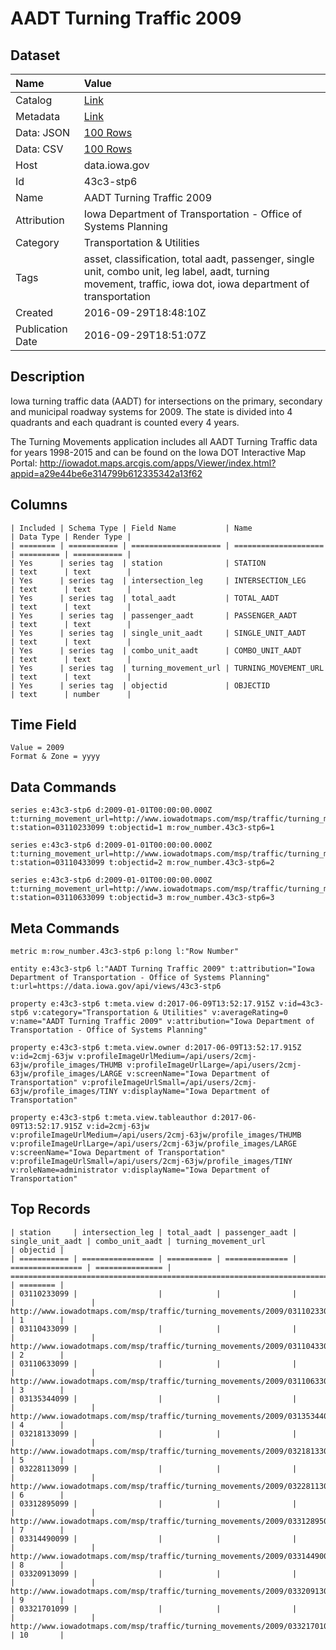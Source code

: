 # AADT Turning Traffic 2009

## Dataset

| Name | Value |
| :--- | :---- |
| Catalog | [Link](https://catalog.data.gov/dataset/aadt-turning-traffic-2009) |
| Metadata | [Link](https://data.iowa.gov/api/views/43c3-stp6) |
| Data: JSON | [100 Rows](https://data.iowa.gov/api/views/43c3-stp6/rows.json?max_rows=100) |
| Data: CSV | [100 Rows](https://data.iowa.gov/api/views/43c3-stp6/rows.csv?max_rows=100) |
| Host | data.iowa.gov |
| Id | 43c3-stp6 |
| Name | AADT Turning Traffic 2009 |
| Attribution | Iowa Department of Transportation - Office of Systems Planning |
| Category | Transportation & Utilities |
| Tags | asset, classification, total aadt, passenger, single unit, combo unit, leg label, aadt, turning movement, traffic, iowa dot, iowa department of transportation |
| Created | 2016-09-29T18:48:10Z |
| Publication Date | 2016-09-29T18:51:07Z |

## Description

Iowa turning traffic data (AADT) for intersections on the primary, secondary and municipal roadway systems for 2009. The state is divided into 4 quadrants and each quadrant is counted every 4 years.

The Turning Movements application includes all AADT Turning Traffic data for years 1998-2015 and can be found on the Iowa DOT Interactive Map Portal: http://iowadot.maps.arcgis.com/apps/Viewer/index.html?appid=a29e44be6e314799b612335342a13f62

## Columns

```ls
| Included | Schema Type | Field Name           | Name                 | Data Type | Render Type |
| ======== | =========== | ==================== | ==================== | ========= | =========== |
| Yes      | series tag  | station              | STATION              | text      | text        |
| Yes      | series tag  | intersection_leg     | INTERSECTION_LEG     | text      | text        |
| Yes      | series tag  | total_aadt           | TOTAL_AADT           | text      | text        |
| Yes      | series tag  | passenger_aadt       | PASSENGER_AADT       | text      | text        |
| Yes      | series tag  | single_unit_aadt     | SINGLE_UNIT_AADT     | text      | text        |
| Yes      | series tag  | combo_unit_aadt      | COMBO_UNIT_AADT      | text      | text        |
| Yes      | series tag  | turning_movement_url | TURNING_MOVEMENT_URL | text      | text        |
| Yes      | series tag  | objectid             | OBJECTID             | text      | number      |
```

## Time Field

```ls
Value = 2009
Format & Zone = yyyy
```

## Data Commands

```ls
series e:43c3-stp6 d:2009-01-01T00:00:00.000Z t:turning_movement_url=http://www.iowadotmaps.com/msp/traffic/turning_movements/2009/03110233099.pdf t:station=03110233099 t:objectid=1 m:row_number.43c3-stp6=1

series e:43c3-stp6 d:2009-01-01T00:00:00.000Z t:turning_movement_url=http://www.iowadotmaps.com/msp/traffic/turning_movements/2009/03110433099.pdf t:station=03110433099 t:objectid=2 m:row_number.43c3-stp6=2

series e:43c3-stp6 d:2009-01-01T00:00:00.000Z t:turning_movement_url=http://www.iowadotmaps.com/msp/traffic/turning_movements/2009/03110633099.pdf t:station=03110633099 t:objectid=3 m:row_number.43c3-stp6=3
```

## Meta Commands

```ls
metric m:row_number.43c3-stp6 p:long l:"Row Number"

entity e:43c3-stp6 l:"AADT Turning Traffic 2009" t:attribution="Iowa Department of Transportation - Office of Systems Planning" t:url=https://data.iowa.gov/api/views/43c3-stp6

property e:43c3-stp6 t:meta.view d:2017-06-09T13:52:17.915Z v:id=43c3-stp6 v:category="Transportation & Utilities" v:averageRating=0 v:name="AADT Turning Traffic 2009" v:attribution="Iowa Department of Transportation - Office of Systems Planning"

property e:43c3-stp6 t:meta.view.owner d:2017-06-09T13:52:17.915Z v:id=2cmj-63jw v:profileImageUrlMedium=/api/users/2cmj-63jw/profile_images/THUMB v:profileImageUrlLarge=/api/users/2cmj-63jw/profile_images/LARGE v:screenName="Iowa Department of Transportation" v:profileImageUrlSmall=/api/users/2cmj-63jw/profile_images/TINY v:displayName="Iowa Department of Transportation"

property e:43c3-stp6 t:meta.view.tableauthor d:2017-06-09T13:52:17.915Z v:id=2cmj-63jw v:profileImageUrlMedium=/api/users/2cmj-63jw/profile_images/THUMB v:profileImageUrlLarge=/api/users/2cmj-63jw/profile_images/LARGE v:screenName="Iowa Department of Transportation" v:profileImageUrlSmall=/api/users/2cmj-63jw/profile_images/TINY v:roleName=administrator v:displayName="Iowa Department of Transportation"
```

## Top Records

```ls
| station     | intersection_leg | total_aadt | passenger_aadt | single_unit_aadt | combo_unit_aadt | turning_movement_url                                                          | objectid | 
| =========== | ================ | ========== | ============== | ================ | =============== | ============================================================================= | ======== | 
| 03110233099 |                  |            |                |                  |                 | http://www.iowadotmaps.com/msp/traffic/turning_movements/2009/03110233099.pdf | 1        | 
| 03110433099 |                  |            |                |                  |                 | http://www.iowadotmaps.com/msp/traffic/turning_movements/2009/03110433099.pdf | 2        | 
| 03110633099 |                  |            |                |                  |                 | http://www.iowadotmaps.com/msp/traffic/turning_movements/2009/03110633099.pdf | 3        | 
| 03135344099 |                  |            |                |                  |                 | http://www.iowadotmaps.com/msp/traffic/turning_movements/2009/03135344099.pdf | 4        | 
| 03218133099 |                  |            |                |                  |                 | http://www.iowadotmaps.com/msp/traffic/turning_movements/2009/03218133099.pdf | 5        | 
| 03228113099 |                  |            |                |                  |                 | http://www.iowadotmaps.com/msp/traffic/turning_movements/2009/03228113099.pdf | 6        | 
| 03312895099 |                  |            |                |                  |                 | http://www.iowadotmaps.com/msp/traffic/turning_movements/2009/03312895099.pdf | 7        | 
| 03314490099 |                  |            |                |                  |                 | http://www.iowadotmaps.com/msp/traffic/turning_movements/2009/03314490099.pdf | 8        | 
| 03320913099 |                  |            |                |                  |                 | http://www.iowadotmaps.com/msp/traffic/turning_movements/2009/03320913099.pdf | 9        | 
| 03321701099 |                  |            |                |                  |                 | http://www.iowadotmaps.com/msp/traffic/turning_movements/2009/03321701099.pdf | 10       | 
```